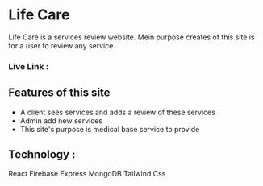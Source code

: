 # Life Care 
Life Care is a services review website. Mein purpose creates of this site is for a user to review any service.

### Live Link : 

## Features of this site

* A client sees services and adds a review of these services
* Admin add new services
* This site's purpose is medical base service to provide 

## Technology : 
React
Firebase
Express
MongoDB
Tailwind Css
